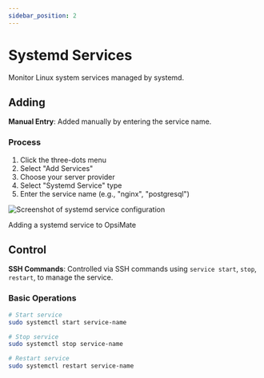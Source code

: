```yaml
---
sidebar_position: 2
---
```


# Systemd Services

Monitor Linux system services managed by systemd.

## Adding

**Manual Entry**: Added manually by entering the service name.

### Process

1. Click the three-dots menu
2. Select "Add Services"
3. Choose your server provider
4. Select "Systemd Service" type
5. Enter the service name (e.g., "nginx", "postgresql")

<div style={{textAlign: 'center', margin: '20px 0'}}>
  <img src="/img/systemd_service.png" alt="Screenshot of systemd service configuration" style={{width: '500px', maxWidth: '100%', height: 'auto', borderRadius: '8px', boxShadow: '0 4px 8px rgba(0,0,0,0.1)'}} />
  <p style={{fontSize: '14px', color: '#666', marginTop: '8px', fontStyle: 'italic'}}>Adding a systemd service to OpsiMate</p>
</div>

## Control

**SSH Commands**: Controlled via SSH commands using `service start`, `stop`, `restart`, to manage the service.

### Basic Operations

```bash
# Start service
sudo systemctl start service-name

# Stop service
sudo systemctl stop service-name

# Restart service
sudo systemctl restart service-name
```
